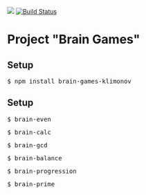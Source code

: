 <a href="https://codeclimate.com/github/codeclimate/codeclimate/maintainability"><img src="https://api.codeclimate.com/v1/badges/a99a88d28ad37a79dbf6/maintainability" /></a>
[![Build Status](https://travis-ci.org/Klimonov/project-lvl1-s244.svg?branch=master)](https://travis-ci.org/Klimonov/project-lvl1-s244)

<h1>Project "Brain Games"</h1>
<h2>Setup</h2>
<pre>$ npm install brain-games-klimonov</pre>
<h2>Setup</h2>
<pre>$ brain-even</pre>
<pre>$ brain-calc</pre>
<pre>$ brain-gcd</pre>
<pre>$ brain-balance</pre>
<pre>$ brain-progression</pre>
<pre>$ brain-prime</pre>
